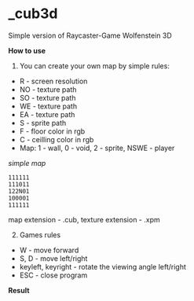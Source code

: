 # _cub3d
Simple version of Raycaster-Game Wolfenstein 3D

**How to use**

1. You can create your own map by simple rules:
- R  - screen resolution
- NO - texture path
- SO - texture path
- WE - texture path
- EA - texture path
- S  - sprite path
- F  - floor color in rgb
- C  - ceilling color in rgb
- Map: 1 - wall, 0 - void, 2 - sprite, NSWE - player

*simple map*
```
111111
111011
122N01
100001
111111
```

map extension - .cub, texture extension - .xpm

2. Games rules
- W - move forward
- S, D - move left/right
- keyleft, keyright - rotate the viewing angle left/right
- ESC - close program

**Result**


